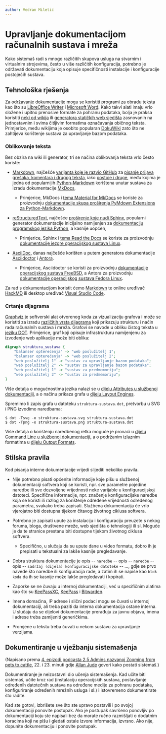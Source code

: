 ```yaml
---
author: Vedran Miletić
---
```


# Upravljanje dokumentacijom računalnih sustava i mreža

Kako sistemaš radi s mnogo različitih skupova usluga na stvarnim i virtualnim strojevima, često u više različitih konfiguracija, potrebno je održavati dokumentaciju koja opisuje specifičnosti instalacije i konfiguracije postojećih sustava.

## Tehnološka rješenja

Za održavanje dokumentacije mogu se koristiti programi za obradu teksta kao što su [LibreOffice Writer](https://www.libreoffice.org/discover/writer/) i [Microsoft Word](https://products.office.com/word). Kako takvi alati imaju vrlo složene i upitno prenosive formate za pohranu podataka, bolja je praksa koristiti [neki od wikija](https://en.wikipedia.org/wiki/List_of_wiki_software) ili [generatora statičkih web sjedišta](https://jamstack.org/generators/) zasnovanih na jednostavnim i svima čitljivim formatima označavanja običnog teksta. Primjerice, među wikijima je osobito popularan [DokuWiki](https://www.dokuwiki.org/) zato što ne zahtijeva korištenje sustava za upravljanje bazom podataka.

### Oblikovanje teksta

Bez obzira na wiki ili generator, tri se načina oblikovanja teksta vrlo često koriste:

- [Markdown](https://daringfireball.net/projects/markdown/), najčešće [varijanta koje je razvio GitHub](https://github.github.com/gfm/) za [pisanje prijava grešaka, komentara i drugog teksta](https://docs.github.com/en/github/writing-on-github), iako [postoje i druge](https://github.com/commonmark/commonmark-spec/wiki/Markdown-Flavors), među kojima je jedna od popularnijih [Python-Markdown](https://python-markdown.github.io/) korištena unutar sustava za izradu dokumentacije [MkDocs](https://www.mkdocs.org/),

    - Primjerice, MkDocs i [tema Material for MkDocs](https://squidfunk.github.io/mkdocs-material/) se koriste za proizvodnju [dokumentacije skupa proširenja PyMdown Extensions za Python-Markdown](https://facelessuser.github.io/pymdown-extensions/).

- [reStructuredText](https://docutils.sourceforge.io/rst.html), najčešće [proširenje koje nudi Sphinx](https://www.sphinx-doc.org/en/master/usage/restructuredtext/basics.html), popularni generator dokumentacije inicijalno namijenjen za [dokumentaciju programskog jezika Python](https://docs.python.org/), a kasnije uopćen,

    - Primjerice, Sphinx i [tema Read the Docs](https://sphinx-rtd-theme.readthedocs.io/) se koriste za proizvodnju [dokumentacije jezgre operacijskog sustava Linux](https://www.kernel.org/doc/html/latest/).

- [AsciiDoc](https://asciidoc.org/), danas najčešće korišten u putem generatora dokumentacije [Asciidoctor](https://asciidoctor.org/) i [Antora](https://antora.org/).

    - Primjerice, Asciidoctor se koristi za proizvodnju [dokumentacije operacijskog sustava FreeBSD](https://docs.freebsd.org/), a Antora za proizvodnju [dokumentacije operacijskog sustava Fedora Linux](https://docs.fedoraproject.org/).

Za rad s dokumentacijom koristit ćemo [Markdown](https://commonmark.org/help/) te online uređivač [HackMD](https://hackmd.io/) ili desktop uređivač [Visual Studio Code](https://code.visualstudio.com/).

### Crtanje dijagrama

[Graphviz](https://graphviz.org/) je softverski alat otvorenog koda za vizualizaciju grafova i može se koristiti za izradu [različitih vrsta dijagrama](https://graphviz.org/gallery/) koji prikazuju strukturu i način rada računalnih sustava i mreža. Grafovi se navode u obliku čistog teksta u [jeziku DOT](https://graphviz.org/doc/info/lang.html). Primjerice, graf koji opisuje infrastrukturu namijenjenu za izvođenje web aplikacije može biti oblika:

``` dot
digraph struktura_sustava {
    "balanser opterećenja" -> "web poslužitelj 1";
    "balanser opterećenja" -> "web poslužitelj 2";
    "web poslužitelj 1" -> "sustav za upravljanje bazom podataka";
    "web poslužitelj 2" -> "sustav za upravljanje bazom podataka";
    "web poslužitelj 1" -> "sustav za predmemoriju";
    "web poslužitelj 2" -> "sustav za predmemoriju";
}
```

Više detalja o mogućnostima jezika nalazi se u [dijelu Attributes u službenoj dokumentaciji](https://graphviz.org/doc/info/attrs.html), a o načinu prikaza grafa u [dijelu Layout Engines](https://graphviz.org/docs/layouts/).

Spremimo li zapis grafa u datoteku `struktura-sustava.dot`, pretvorbu u SVG i PNG izvodimo naredbama:

``` shell
$ dot -Tsvg -o struktura-sustava.svg struktura-sustava.dot
$ dot -Tpng -o struktura-sustava.png struktura-sustava.dot
```

Više detalja o korištenju naredbenog retka moguće je pronaći u [dijelu Command Line u službenoj dokumentaciji](https://graphviz.org/doc/info/command.html), a o podržanim izlaznim formatima u [dijelu Output Formats](https://graphviz.org/docs/outputs/).

## Stilska pravila

Kod pisanja interne dokumentacije vrijedi slijediti nekoliko pravila.

- Nije potrebno pisati općenite informacije koje pišu u službenoj dokumentaciji softvera koji se koristi, npr. sve parametre pojedine naredbe ili sve dozvoljene vrijednosti neke varijable u konfiguracijskoj datoteci. Specifične informacije, npr. značenje konfiguracijske naredbe koja se koristi ili razlog za korištenje određene vrijednosti određenog parametra, svakako treba zapisati. Službena dokumentacija će vrlo vjerojatno biti dostupna tijekom čitavog životnog ciklusa softvera.
- Potrebno je zapisati upute za instalaciju i konfiguraciju preuzete s nekog foruma, bloga, društvene mreže, web sjedišta o tehnologiji ili sl. Moguće je da te stranice prestanu biti dostupne tijekom životnog ciklusa softvera.

    - Specifično, u slučaju da su upute dane u video formatu, dobro ih je prepisati u tekstualni za lakše kasnije pregledavanje.

- Dobra struktura dokumentacije je opis -- `naredbe` -- opis -- `naredbe` -- opis -- `sadržaj (dijela) konfiguracijske datoteke` -- ..., gdje se prvo navede što naredbe ili konfiguracija rade, a zatim ih se napiše kao `blok koda` da ih se kasnije može lakše pregledavati i kopirati.
- Zaporke se ne čuvaju u internoj dokumentaciji, već u specifičnim alatima kao što su [KeePassXC](https://keepassxc.org/), [KeePass](https://keepass.info/) i [Bitwarden](https://bitwarden.com/).
- Imena domaćina, IP adrese i slični podaci mogu se čuvati u internoj dokumentaciji, ali treba paziti da interna dokumentacija ostane interna. U slučaju da se dijelovi dokumentacije prerađuju za javnu objavu, imena i adrese treba zamijeniti generičkima.
- Promjene u tekstu treba čuvati u nekom sustavu za upravljanje verzijama.

## Dokumentiranje u vježbanju sistemašenja

(Napisano prema [4. epizodi podcasta 2.5 Admins nazvanoj Zooming from pets to cattle](https://2.5admins.com/2-5-admins-04/), 22. i 23. minuti gdje [Allan Jude](https://twitter.com/allanjude) govori kako postati sistemaš.)

Dokumentiranje je neizostavni dio učenja sistemašenja. Kad učite biti sistemaš, učite kroz rad (instalaciju operacijskih sustava, postavljanje određenih datotečnih sustava na određene medije za pohranu podataka, konfiguriranje određenih mrežnih usluga i sl.) i istovremeno dokumentirate što radite.

Kad ste gotovi, izbrišete sve što ste upravo postavili i po svojoj dokumentaciji ponovite postupak. Ako je postupak savršeno ponovljiv po dokumentaciji koju ste napisali bez da morate ručno razmišljati o dodatnim koracima koji ne pišu i gledati ostale izvore informacija, izvrsno. Ako nije, dopunite dokumentaciju i ponovite postupak.
